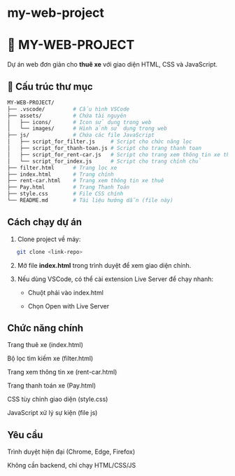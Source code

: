 # my-web-project

# 🚗 MY-WEB-PROJECT

Dự án web đơn giản cho **thuê xe** với giao diện HTML, CSS và JavaScript.

## 📂 Cấu trúc thư mục

```bash
MY-WEB-PROJECT/
├── .vscode/         # Cấu hình VSCode
├── assets/          # Chứa tài nguyên
│   ├── icons/       # Icon sử dụng trong web
│   └── images/      # Hình ảnh sử dụng trong web
├── js/              # Chứa các file JavaScript
│   ├── script_for_filter.js     # Script cho chức năng lọc
│   ├── script_for_thanh-toan.js # Script cho trang thanh toan
│   ├── script_for_rent-car.js   # Script cho trang xem thông tin xe thuê
│   └── script_for_index.js      # Script cho trang chính chủ
├── filter.html      # Trang lọc xe
├── index.html       # Trang chính
├── rent-car.html    # Trang xem thông tin xe thuê
├── Pay.html         # Trang Thanh Toán
├── style.css        # File CSS chính
└── README.md        # Tài liệu hướng dẫn (file này)

```

## Cách chạy dự án

1. Clone project về máy:

```bash
   git clone <link-repo>
```

2. Mở file **index.html** trong trình duyệt để xem giao diện chính.

3. Nếu dùng VSCode, có thể cài extension Live Server để chạy nhanh:

   - Chuột phải vào index.html

   - Chọn Open with Live Server

## Chức năng chính

Trang thuê xe (index.html)

Bộ lọc tìm kiếm xe (filter.html)

Trang xem thông tin xe (rent-car.html)

Trang thanh toán xe (Pay.html)

CSS tùy chỉnh giao diện (style.css)

JavaScript xử lý sự kiện (file js)

## Yêu cầu

Trình duyệt hiện đại (Chrome, Edge, Firefox)

Không cần backend, chỉ chạy HTML/CSS/JS
